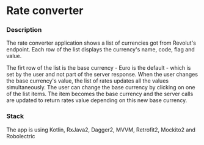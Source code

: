 # Rate converter

### Description
The rate converter application shows a list of currencies got from Revolut's endpoint. Each row of the list displays the currency's name, code, flag and value.

The firt row of the list is the base currency - Euro is the default - which is set by the user and not part of the server response. When the user changes the base currency's value, the list of rates updates all the values simultaneously.
The user can change the base currency by clicking on one of the list items. The item becomes the base currency and the server calls are updated to return rates value depending on this new base currency.

### Stack
The app is using Kotlin, RxJava2, Dagger2, MVVM, Retrofit2, Mockito2 and Robolectric